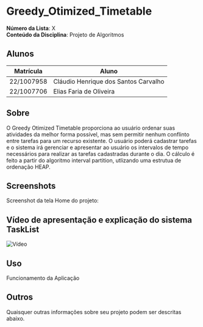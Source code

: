# Greedy_Otimized_Timetable

**Número da Lista**: X<br>
**Conteúdo da Disciplina**: Projeto de Algoritmos<br>

## Alunos
| Matrícula | Aluno |
| -- | -- |
| 22/1007958  |  Cláudio Henrique dos Santos Carvalho |
| 22/1007706  |  Elias Faria de Oliveira |

## Sobre
O Greedy Otimized Timetable proporciona ao usuário ordenar suas atividades da melhor forma possível, mas sem permitir nenhum conflinto entre tarefas para um recurso existente. O usuário poderá cadastrar tarefas e o sistema irá gerenciar e apresentar ao usuário os intervalos de tempo necessários para realizar as tarefas cadastradas durante o dia. O cálculo é feito a partir do algoritmo interval partition, utlizando uma estrutua de ordenação HEAP.

## Screenshots

Screenshot da tela Home do projeto:



## Vídeo de apresentação e explicação do sistema TaskList

![Vídeo]()

## Uso 
Funcionamento da Aplicação

## Outros 
Quaisquer outras informações sobre seu projeto podem ser descritas abaixo.